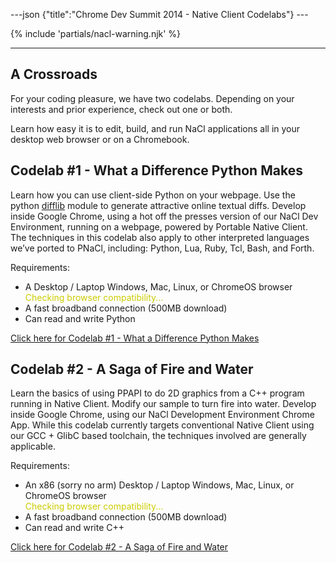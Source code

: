 ---json {"title":"Chrome Dev Summit 2014 - Native Client Codelabs"} ---

{% include 'partials/nacl-warning.njk' %}

------------------------------------------------------------------------

A Crossroads
------------

For your coding pleasure, we have two codelabs. Depending on your interests and prior experience, check out one or both.

Learn how easy it is to edit, build, and run NaCl applications all in your desktop web browser or on a Chromebook.

Codelab \#1 - What a Difference Python Makes
--------------------------------------------

Learn how you can use client-side Python on your webpage. Use the python [difflib](https://docs.python.org/2/library/difflib.html) module to generate attractive online textual diffs. Develop inside Google Chrome, using a hot off the presses version of our NaCl Dev Environment, running on a webpage, powered by Portable Native Client. The techniques in this codelab also apply to other interpreted languages we’ve ported to PNaCl, including: Python, Lua, Ruby, Tcl, Bash, and Forth.

Requirements:  
-   A Desktop / Laptop Windows, Mac, Linux, or ChromeOS browser  
    <span id="python_compat" style="color: #cccc00">Checking browser compatibility...</span>  
-   A fast broadband connection (500MB download)
-   Can read and write Python

<a href="/docs/native-client/cds2014/python/" class="reference external">Click here for Codelab #1 - What a Difference Python Makes</a>

Codelab \#2 - A Saga of Fire and Water
--------------------------------------

Learn the basics of using PPAPI to do 2D graphics from a C++ program running in Native Client. Modify our sample to turn fire into water. Develop inside Google Chrome, using our NaCl Development Environment Chrome App. While this codelab currently targets conventional Native Client using our GCC + GlibC based toolchain, the techniques involved are generally applicable.

Requirements:  
-   An x86 (sorry no arm) Desktop / Laptop Windows, Mac, Linux, or ChromeOS browser  
    <span id="cpp_compat" style="color: #cccc00">Checking browser compatibility...</span>  
-   A fast broadband connection (500MB download)
-   Can read and write C++

<a href="/docs/native-client/cds2014/cpp/" class="reference external">Click here for Codelab #2 - A Saga of Fire and Water</a>
